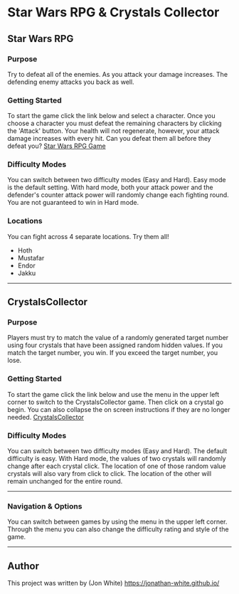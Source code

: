 # Star Wars RPG & Crystals Collector

## Star Wars RPG

### Purpose

Try to defeat all of the enemies. As you attack your damage increases. The defending enemy attacks you back as well.

### Getting Started

To start the game click the link below and select a character. Once you choose a character you must defeat the remaining characters by clicking the 'Attack' button. Your health will not regenerate, however, your attack damage increases with every hit. Can you defeat them all before they defeat you?
[Star Wars RPG Game](https://jonathan-white.github.io/StarWars-RPG/)

### Difficulty Modes

You can switch between two difficulty modes (Easy and Hard). Easy mode is the default setting. With hard mode, both your attack power and the defender's counter attack power will randomly change each fighting round. You are not guaranteed to win in Hard mode.

### Locations

You can fight across 4 separate locations. Try them all!
* Hoth
* Mustafar
* Endor
* Jakku

---

## CrystalsCollector

### Purpose

Players must try to match the value of a randomly generated target number using four crystals that have been assigned random hidden values. If you match the target number, you win. If you exceed the target number, you lose.

### Getting Started

To start the game click the link below and use the menu in the upper left corner to switch to the CrystalsCollector game. Then click on a crystal go begin. You can also collapse the on screen instructions if they are no longer needed.
[CrystalsCollector](https://jonathan-white.github.io/StarWars-RPG/)

### Difficulty Modes

You can switch between two difficulty modes (Easy and Hard). The default difficulty is easy. With Hard mode, the values of two crystals will randomly change after each crystal click. The location of one of those random value crystals will also vary from click to click. The location of the other will remain unchanged for the entire round.

---

### Navigation & Options

You can switch between games by using the menu in the upper left corner. Through the menu you can also change the difficulty rating and style of the game.

---

## Author

This project was written by 
(Jon White) https://jonathan-white.github.io/